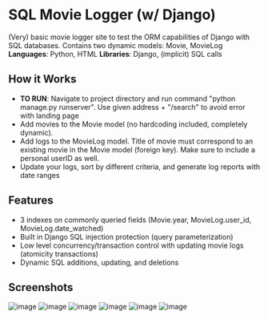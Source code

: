 # SQL Movie Logger (w/ Django)
(Very) basic movie logger site to test the ORM capabilities of Django with SQL databases.
Contains two dynamic models: Movie, MovieLog
**Languages**: Python, HTML
**Libraries**: Django, (implicit) SQL calls

## How it Works
- **TO RUN**: Navigate to project directory and run command "python manage.py runserver". Use given address + "/search" to avoid error with landing page
- Add movies to the Movie model (no hardcoding included, completely dynamic).
- Add logs to the MovieLog model. Title of movie must correspond to an existing movie in the Movie model (foreign key). Make sure to include a personal userID as well.
- Update your logs, sort by different criteria, and generate log reports with date ranges

## Features
- 3 indexes on commonly queried fields (Movie.year, MovieLog.user_id, MovieLog.date_watched)
- Built in Django SQL injection protection (query parameterization)
- Low level concurrency/transaction control with updating movie logs (atomicity transactions)
- Dynamic SQL additions, updating, and deletions

## Screenshots
![image](https://github.com/esoberoi/movie-logger-sql/assets/70533912/31735508-ef03-4704-89c7-683b275381d9)
![image](https://github.com/esoberoi/movie-logger-sql/assets/70533912/1ecad82e-9935-4e61-9db2-c63850f1a0ce)
![image](https://github.com/esoberoi/movie-logger-sql/assets/70533912/a1074397-7efe-4c02-97e0-b37aabf17367)
![image](https://github.com/esoberoi/movie-logger-sql/assets/70533912/484d77bd-b8cd-4cb1-954c-5b65b996ec93)
![image](https://github.com/esoberoi/movie-logger-sql/assets/70533912/1dcfb99c-911c-4ea2-a79f-1e9c50a12748)
![image](https://github.com/esoberoi/movie-logger-sql/assets/70533912/3295ea75-b435-42bb-952b-c36576f64d88)
